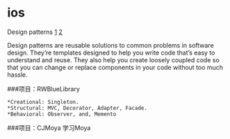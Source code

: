 # ios

Design patterns [1](https://www.raywenderlich.com/477-design-patterns-on-ios-using-swift-part-1-2) [2](https://www.raywenderlich.com/476-design-patterns-on-ios-using-swift-part-2-2)

Design patterns are reusable solutions to common problems in software design. They’re templates designed to help you write code that’s easy to understand and reuse. They also help you create loosely coupled code so that you can change or replace components in your code without too much hassle.

###项目：RWBlueLibrary
```
*Creational: Singleton.
*Structural: MVC, Decorator, Adapter, Facade.
*Behavioral: Observer, and, Memento
```

###项目：CJMoya
学习Moya
